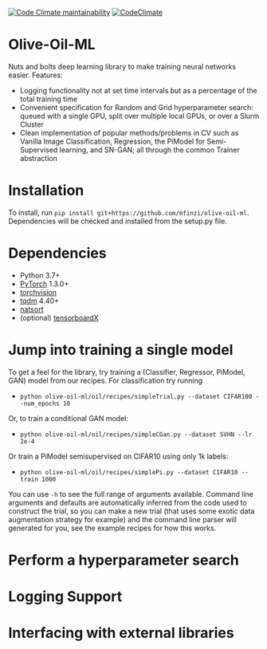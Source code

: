 [![Code Climate maintainability](https://img.shields.io/codeclimate/maintainability-percentage/mfinzi/pristine-ml)](https://codeclimate.com/github/mfinzi/pristine-ml)
[![CodeClimate](http://img.shields.io/codeclimate/mfinzi/pristine-ml.svg?style=flat)](https://codeclimate.com/github/mfinzi/pristine-ml
"CodeClimate")

# Olive-Oil-ML

Nuts and bolts deep learning library to make training neural networks easier.
Features:
* Logging functionality not at set time intervals but as a percentage of the total training time
* Convenient specification for Random and Grid hyperparameter search: queued with a single GPU, split over multiple local GPUs, or over a Slurm Cluster
* Clean implementation of popular methods/problems in CV such as Vanilla Image Classification, Regression, the PiModel for Semi-Supervised learning, and SN-GAN; all through the common Trainer abstraction

# Installation
To install, run `pip install git+https://github.com/mfinzi/olive-oil-ml`. Dependencies will be checked and installed from the setup.py file.

# Dependencies
* Python 3.7+
* [PyTorch](http://pytorch.org/) 1.3.0+
* [torchvision](https://github.com/pytorch/vision/)
* [tqdm](https://tqdm.github.io/) 4.40+
* [natsort]()
* (optional) [tensorboardX](https://github.com/lanpa/tensorboardX)

# Jump into training a single model

To get a feel for the library, try training a (Classifier, Regressor, PiModel, GAN) model from our recipes.
For classification try running 
* `python olive-oil-ml/oil/recipes/simpleTrial.py --dataset CIFAR100 --num_epochs 10`

Or, to train a conditional GAN model: 
* `python olive-oil-ml/oil/recipes/simpleCGan.py --dataset SVHN --lr 2e-4`

Or train a PiModel semisupervised on CIFAR10 using only 1k labels: 
* `python olive-oil-ml/oil/recipes/simplePi.py --dataset CIFAR10 --train 1000`


You can use `-h` to see the full range of arguments available. Command line arguments and defaults are automatically inferred
from the code used to construct the trial, so you can make a new trial (that uses some exotic data augmentation strategy for example) and the command line parser will generated for you, see the example recipes for how this works.

# Perform a hyperparameter search


# Logging Support

# Interfacing with external libraries
